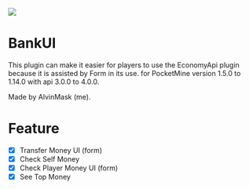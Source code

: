 ![](https://1.bp.blogspot.com/-TsBMZ4K2L2Q/XiJf8lTfEuI/AAAAAAAAANQ/sxhE7EiAYigfVi9t_22XRNJ0zGS86RqbQCLcBGAsYHQ/s1600/20200118_080628-picsay.png)

# BankUI

This plugin can make it easier for players to use the EconomyApi plugin because it is assisted by Form in its use.
for PocketMine version 1.5.0 to 1.14.0 with api 3.0.0 to 4.0.0.

Made by AlvinMask (me).

# Feature

- [x] Transfer Money UI (form)
- [x] Check Self Money
- [x] Check Player Money UI (form)
- [x] See Top Money
